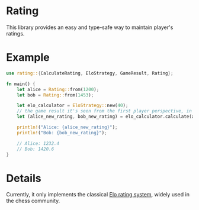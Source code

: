 # Rating

This library provides an easy and type-safe way to maintain player's ratings.

# Example
````rust
use rating::{CalculateRating, EloStrategy, GameResult, Rating};

fn main() {
    let alice = Rating::from(1200);
    let bob = Rating::from(1453);

    let elo_calculator = EloStrategy::new(40);
    // the game result it's seen from the first player perspective, in this case Alice
    let (alice_new_rating, bob_new_rating) = elo_calculator.calculate(alice, bob, GameResult::Win);

    println!("Alice: {alice_new_rating}");
    println!("Bob: {bob_new_rating}");

    // Alice: 1232.4
    // Bob: 1420.6
}
````

# Details

Currently, it only implements the classical [Elo rating system](https://en.wikipedia.org/wiki/Elo_rating_system), widely
used in the chess community.